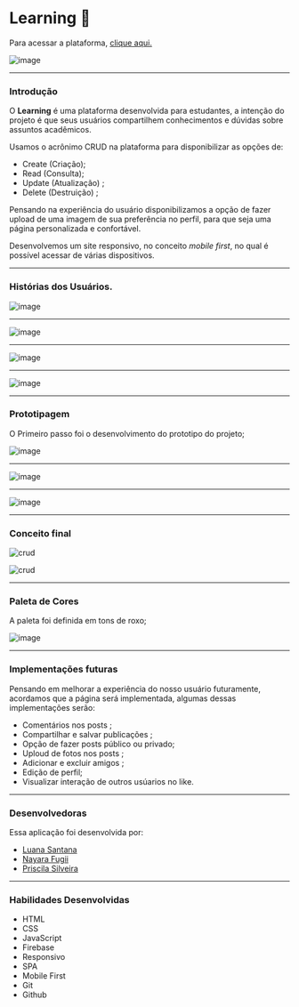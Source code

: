 # Learning :blue_book:

Para acessar a plataforma, [clique aqui.](https://rede-social-205ff.web.app)

![image](src/img/learning1.png)

---
###  Introdução 

O **Learning** é uma plataforma desenvolvida para estudantes, a intenção do projeto é que seus usuários compartilhem conhecimentos e dúvidas sobre assuntos acadêmicos. 

Usamos o acrônimo CRUD na plataforma para disponibilizar as opções de: 

- Create (Criação);
- Read (Consulta);
- Update (Atualização)  ;
- Delete (Destruição) ;

Pensando na experiência do usuário disponibilizamos a opção de fazer upload de uma imagem de sua preferência no perfil, para que seja uma página personalizada e confortável.

Desenvolvemos um site responsivo, no conceito *mobile first*, no qual é possível acessar de várias dispositivos.

---
### Histórias dos Usuários.
![image](src/img/usuario-1.jpg)

---

![image](src/img/usuario-2.jpg)

---

![image](src/img/usuario-3.jpg)

---

![image](src/img/usuario-4.jpg)

---
### Prototipagem 

O Primeiro passo foi o desenvolvimento do prototipo do projeto;

![image](src/img/login.png)

---

![image](src/img/cadastro.png)

---

![image](src/img/feed.png)

---
### Conceito final

![crud](src/img/login.gif)

![crud](src/img/learning.gif)


---
### Paleta de Cores

A paleta foi definida em tons de roxo;

![image](src/img/paleta-de-cores.jpg)

---
### Implementações futuras

Pensando em melhorar a experiência do nosso usuário futuramente, acordamos que a página será implementada, algumas dessas implementações serão:
-  Comentários nos posts ;
-  Compartilhar e salvar publicações ;
-  Opção de fazer posts público ou privado;
-  Uploud de fotos nos posts ;
-  Adicionar e excluir amigos ;
-  Edição de perfil;
- Visualizar interação de outros usúarios no like.

---
### Desenvolvedoras

Essa aplicação foi desenvolvida por:

- [Luana Santana](https://github.com/LuanaGss)
- [Nayara Fugii](https://github.com/NayaraFugii)
- [Priscila Silveira](https://github.com/PriscilaSSilveira)

---
### Habilidades Desenvolvidas

- HTML 
- CSS
- JavaScript
- Firebase
- Responsivo 
- SPA
- Mobile First
- Git 
- Github



